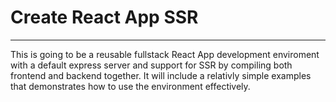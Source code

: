 # Create React App SSR

---

This is going to be a reusable fullstack React App development enviroment with a default express server and support for SSR by compiling both frontend and backend together. It will include a relativly simple examples that demonstrates how to use the environment effectively.
